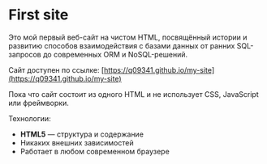 # First site
Это мой первый веб-сайт на чистом HTML, посвящённый истории и развитию способов взаимодействия с базами данных от ранних SQL-запросов до современных ORM и NoSQL-решений.

Сайт доступен по ссылке: [https://q09341.github.io/my-site](https://q09341.github.io/my-site)

Пока что сайт состоит из одного HTML и не использует CSS, JavaScript или фреймворки.

Технологии:
- **HTML5** — структура и содержание
- Никаких внешних зависимостей
- Работает в любом современном браузерe
